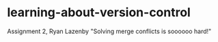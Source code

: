 # learning-about-version-control
Assignment 2, Ryan Lazenby
"Solving merge conflicts is soooooo hard!"